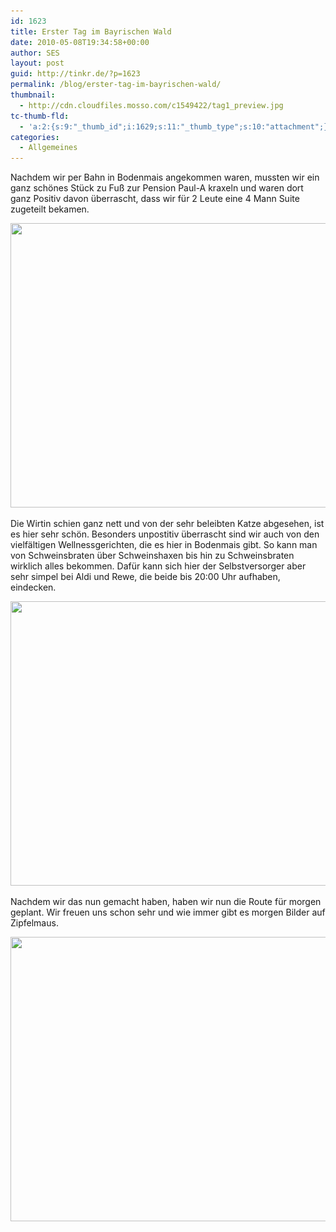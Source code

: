 ```yaml
---
id: 1623
title: Erster Tag im Bayrischen Wald
date: 2010-05-08T19:34:58+00:00
author: SES
layout: post
guid: http://tinkr.de/?p=1623
permalink: /blog/erster-tag-im-bayrischen-wald/
thumbnail:
  - http://cdn.cloudfiles.mosso.com/c1549422/tag1_preview.jpg
tc-thumb-fld:
  - 'a:2:{s:9:"_thumb_id";i:1629;s:11:"_thumb_type";s:10:"attachment";}'
categories:
  - Allgemeines
---
```

Nachdem wir per Bahn in Bodenmais angekommen waren, mussten wir ein ganz schönes Stück zu Fuß zur Pension Paul-A kraxeln und waren dort ganz Positiv davon überrascht, dass wir für 2 Leute eine 4 Mann Suite zugeteilt bekamen.

<img loading="lazy" src="/assets/2010/05/bodemais_tag1_1.jpg" alt="" title="bodemais_tag1_1" width="606" height="455" class="alignnone size-full wp-image-1624" srcset="/assets/2010/05/bodemais_tag1_1.jpg 606w, /assets/2010/05/bodemais_tag1_1-300x225.jpg 300w" sizes="(max-width: 606px) 100vw, 606px" />

Die Wirtin schien ganz nett und von der sehr beleibten Katze abgesehen, ist es hier sehr schön. Besonders unpostitiv überrascht sind wir auch von den vielfältigen Wellnessgerichten, die es hier in Bodenmais gibt. So kann man von Schweinsbraten über Schweinshaxen bis hin zu Schweinsbraten wirklich alles bekommen. Dafür kann sich hier der Selbstversorger aber sehr simpel bei Aldi und Rewe, die beide bis 20:00 Uhr aufhaben, eindecken.

<img loading="lazy" src="/assets/2010/05/bodemais_tag1_2.jpg" alt="" title="bodemais_tag1_2" width="606" height="455" class="alignnone size-full wp-image-1625" srcset="/assets/2010/05/bodemais_tag1_2.jpg 606w, /assets/2010/05/bodemais_tag1_2-300x225.jpg 300w" sizes="(max-width: 606px) 100vw, 606px" />

Nachdem wir das nun gemacht haben, haben wir nun die Route für morgen geplant. Wir freuen uns schon sehr und wie immer gibt es morgen Bilder auf Zipfelmaus.

<img loading="lazy" src="/assets/2010/05/bodemais_tag1_31.jpg" alt="" title="" width="606" height="455" class="alignnone size-full wp-image-1627" srcset="/assets/2010/05/bodemais_tag1_31.jpg 606w, /assets/2010/05/bodemais_tag1_31-300x225.jpg 300w" sizes="(max-width: 606px) 100vw, 606px" />
